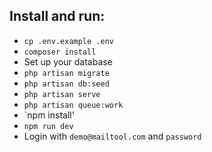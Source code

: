 ## Install and run:
- `cp .env.example .env`
- `composer install`
- Set up your database
- `php artisan migrate`
- `php artisan db:seed`
- `php artisan serve`
- `php artisan queue:work`
- `npm install'
- `npm run dev`
- Login with `demo@mailtool.com` and `password`
